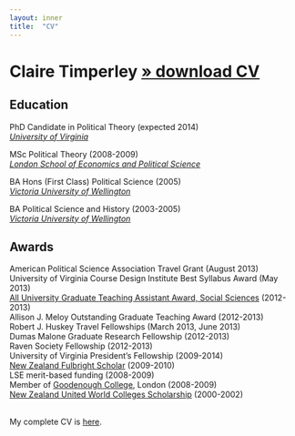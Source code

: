 ```yaml
---
layout: inner
title:  "CV"
---
```


# Claire Timperley <a class="title-link" href="{{site.baseurl}}docs/CV_June2013.pdf">&raquo; download CV</a>

## Education

PhD Candidate in Political Theory (expected 2014)  
*[University of Virginia](http://www.virginia.edu/)*  

MSc Political Theory (2008-2009)  
*[London School of Economics and Political Science](http://www.lse.ac.uk/home.aspx)*

BA Hons (First Class) Political Science (2005)  
*[Victoria University of Wellington](http://www.victoria.ac.nz/home)*

BA Political Science and History (2003-2005)  
*[Victoria University of Wellington](http://www.victoria.ac.nz/home)*

## Awards
American Political Science Association Travel Grant (August 2013)  
University of Virginia Course Design Institute Best Syllabus Award (May 2013)  
[All University Graduate Teaching Assistant Award, Social Sciences](http://trc.virginia.edu/Awards/GTA/OGTA.htm) (2012-2013)  
Allison J. Meloy Outstanding Graduate Teaching Award (2012-2013)  
Robert J. Huskey Travel Fellowships (March 2013, June 2013)  
Dumas Malone Graduate Research Fellowship (2012-2013)  
Raven Society Fellowship (2012-2013)  
University of Virginia President’s Fellowship (2009-2014)  
[New Zealand Fulbright Scholar](http://www.fulbright.org.nz/) (2009-2010)  
LSE merit-based funding (2008-2009)  
Member of [Goodenough College](http://www.goodenough.ac.uk/), London (2008-2009)  
[New Zealand United World Colleges Scholarship](http://www.lpcuwc.edu.hk/) (2000-2002)
<br>
<br>

My complete CV is [here]({{site.baseurl}}docs/CV_June2013.pdf).
